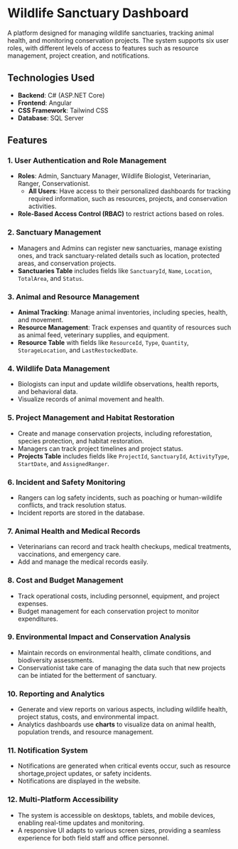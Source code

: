 # Wildlife Sanctuary Dashboard

A platform designed for managing wildlife sanctuaries, tracking animal health, and monitoring conservation projects. The system supports six user roles, with different levels of access to features such as resource management, project creation, and notifications.

## Technologies Used

- **Backend**: C# (ASP.NET Core)
- **Frontend**: Angular
- **CSS Framework**: Tailwind CSS
- **Database**: SQL Server


## Features

### 1. **User Authentication and Role Management**
- **Roles**: Admin, Sanctuary Manager, Wildlife Biologist, Veterinarian, Ranger, Conservationist.
  - **All Users**: Have access to their personalized dashboards for tracking required information, such as resources, projects, and conservation activities.
- **Role-Based Access Control (RBAC)** to restrict actions based on roles.
  
### 2. **Sanctuary Management**
- Managers and Admins can register new sanctuaries, manage existing ones, and track sanctuary-related details such as location, protected areas, and conservation projects.
- **Sanctuaries Table** includes fields like `SanctuaryId`, `Name`, `Location`, `TotalArea`, and `Status`.

### 3. **Animal and Resource Management**
- **Animal Tracking**: Manage animal inventories, including species, health, and movement.
- **Resource Management**: Track expenses and quantity of resources such as animal feed, veterinary supplies, and equipment.
- **Resource Table** with fields like `ResourceId`, `Type`, `Quantity`, `StorageLocation`, and `LastRestockedDate`.

### 4. **Wildlife Data Management**
- Biologists can input and update wildlife observations, health reports, and behavioral data.
- Visualize records of animal movement and health.

### 5. **Project Management and Habitat Restoration**
- Create and manage conservation projects, including reforestation, species protection, and habitat restoration.
- Managers can track project timelines and project status.
- **Projects Table** includes fields like `ProjectId`, `SanctuaryId`, `ActivityType`, `StartDate`, and `AssignedRanger`.

### 6. **Incident and Safety Monitoring**
- Rangers can log safety incidents, such as poaching or human-wildlife conflicts, and track resolution status.
- Incident reports are stored in the database.

### 7. **Animal Health and Medical Records**
- Veterinarians can record and track health checkups, medical treatments, vaccinations, and emergency care.
- Add and manage the medical records easily.

### 8. **Cost and Budget Management**
- Track operational costs, including personnel, equipment, and project expenses.
- Budget management for each conservation project to monitor expenditures.


### 9. **Environmental Impact and Conservation Analysis**
- Maintain records on environmental health, climate conditions, and biodiversity assessments.
- Conservationist take care of managing the data such that new projects can be intiated for the betterment of sanctuary.

### 10. **Reporting and Analytics**
- Generate and view reports on various aspects, including wildlife health, project status, costs, and environmental impact.
- Analytics dashboards use **charts** to visualize data on animal health, population trends, and resource management.

### 11. **Notification System**
- Notifications are generated when critical events occur, such as resource shortage,project updates, or safety incidents.
- Notifications are displayed in the website.

### 12. **Multi-Platform Accessibility**
- The system is accessible on desktops, tablets, and mobile devices, enabling real-time updates and monitoring.
- A responsive UI adapts to various screen sizes, providing a seamless experience for both field staff and office personnel.


